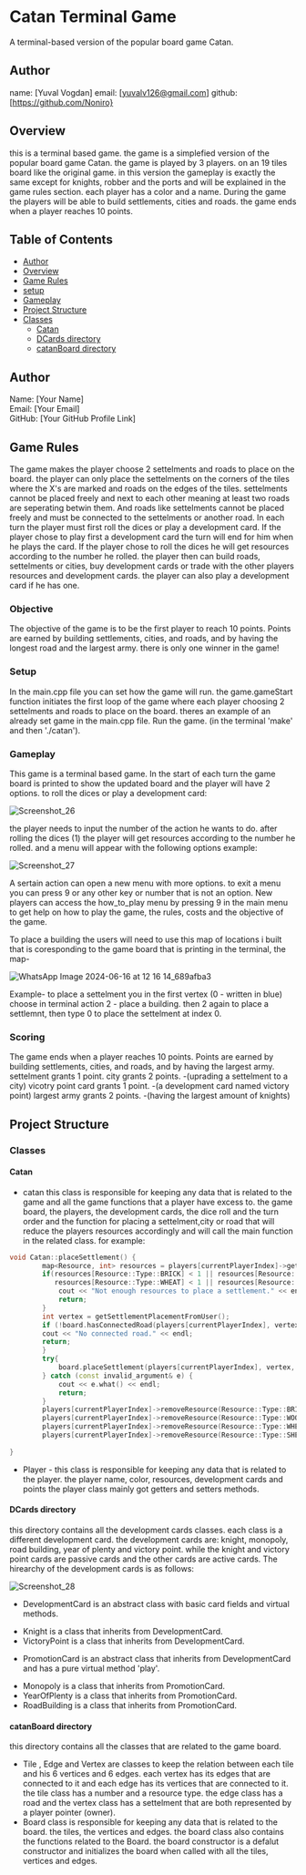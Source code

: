 
# Catan Terminal Game
A terminal-based version of the popular board game Catan. 

## Author
name: [Yuval Vogdan]
email: [yuvalv126@gmail.com]
github: [https://github.com/Noniro}

## Overview
this is a terminal based game. the game is a simplefied version of the popular board game Catan. the game is played by 3 players. on an 19 tiles board like the original game. in this version the gameplay is exactly the same except for knights, robber and the ports and will be explained in the game rules section. each player has a color and a name. During the game the players will be able to build settlements, cities and roads. the game ends when a player reaches 10 points. 

## Table of Contents
- [Author](#author)
- [Overview](#overview)
- [Game Rules](#game-rules)
- [setup](#setup)
- [Gameplay](#gameplay)
- [Project Structure](#project-structure)
- [Classes](#classes)
  - [Catan](#catan)
  - [DCards directory](#dcards-directory)
  - [catanBoard directory](#catanboard-directory)



## Author
Name: [Your Name]  
Email: [Your Email]  
GitHub: [Your GitHub Profile Link]


## Game Rules
The game makes the player choose 2 settelments and roads to place on the board. the player can only place the settelments on the corners of the tiles where the X's are marked and roads on the edges of the tiles. settelments cannot be placed freely and next to each other meaning at least two roads are seperating betwin them. And roads like settelments cannot be placed freely and must be connected to the settelments or another road. In each turn the player must first roll the dices or play a development card. If the player chose to play first a development card the turn will end for him when he plays the card. If the player chose to roll the dices he will get resources according to the number he rolled. the player then can build roads, settelments or cities, buy development cards or trade with the other players resources and development cards. the player can also play a development card if he has one.

### Objective
The objective of the game is to be the first player to reach 10 points. Points are earned by building settlements, cities, and roads, and by having the longest road and the largest army.
there is only one winner in the game!

### Setup
In the main.cpp file you can set how the game will run. the game.gameStart function initiates the first loop of the game where each player choosing 2 settelments and roads to place on the board. theres an example of an already set game in the main.cpp file.
Run the game. (in the terminal 'make' and then './catan').

### Gameplay
This game is a terminal based game. In the start of each turn the game board is printed to show the updated board and the player will have 2 options. to roll the dices or play a development card: 


![Screenshot_26](https://github.com/Noniro/CPP_Ex3/assets/118755760/e2141d7f-46fa-4f91-9c17-5defb70ff785)



the player needs to input the number of the action he wants to do. 
after rolling the dices (1) the player will get resources according to the number he rolled.
and a menu will appear with the following options example: 

![Screenshot_27](https://github.com/Noniro/CPP_Ex3/assets/118755760/393d7cb9-6273-480d-b433-e1fb0030b248)


A sertain action can open a new menu with more options.
to exit a menu you can press 9 or any other key or number that is not an option.
New players can access the how_to_play menu by pressing 9 in the main menu to get help on how to play the game, the rules, costs and the objective of the game.

To place a building the users will need to use this map of locations i built that is coresponding to the game board that is printing in the terminal, the map-


 ![WhatsApp Image 2024-06-16 at 12 16 14_689afba3](https://github.com/Noniro/CPP_Ex3/assets/118755760/712c2991-ca47-4bb7-940e-a6882d48b373)

 Example- to place a settelment you in the first vertex (0 - written in blue)  choose in terminal action 2 - place a building. then 2 again to place a settlemnt, then type 0 to place the settelment at index 0.


### Scoring
The game ends when a player reaches 10 points. Points are earned by building settlements, cities, and roads, and by having the largest army.
settelment grants 1 point.
city grants 2 points. -(uprading a settelment to a city)
vicotry point card grants 1 point. -(a development card named victory point)
largest army grants 2 points. -(having the largest amount of knights)


## Project Structure

### Classes

#### Catan
- catan this class is responsible for keeping any data that is related to the game and all the game functions that a player have excess to. the game board, the players, the development cards, the dice roll and the turn order and the function for placing a settelment,city or road that will reduce the players resources accordingly and will call the main function in the related class.
for example: 

```cpp
void Catan::placeSettlement() {
        map<Resource, int> resources = players[currentPlayerIndex]->getResources();
        if(resources[Resource::Type::BRICK] < 1 || resources[Resource::Type::WOOD] < 1 ||
           resources[Resource::Type::WHEAT] < 1 || resources[Resource::Type::SHEEP] < 1) {
            cout << "Not enough resources to place a settlement." << endl;
            return;
        }
        int vertex = getSettlementPlacementFromUser();
        if (!board.hasConnectedRoad(players[currentPlayerIndex], vertex)) {
        cout << "No connected road." << endl;
        return;
        }
        try{
            board.placeSettlement(players[currentPlayerIndex], vertex, turnsCounter); //calls the main function in the board class
        } catch (const invalid_argument& e) {
            cout << e.what() << endl;
            return;
        }
        players[currentPlayerIndex]->removeResource(Resource::Type::BRICK, 1);
        players[currentPlayerIndex]->removeResource(Resource::Type::WOOD, 1);
        players[currentPlayerIndex]->removeResource(Resource::Type::WHEAT, 1);
        players[currentPlayerIndex]->removeResource(Resource::Type::SHEEP, 1);
        
}
```

- Player - this class is responsible for keeping any data that is related to the player. the player name, color, resources, development cards and points the player class mainly got getters and setters methods.
#### DCards directory 
 this directory contains all the development cards classes. each class is a different development card. the development cards are: knight, monopoly, road building, year of plenty and victory point. while the knight and victory point cards are passive cards and the other cards are active cards. The hirearchy of the development cards is as follows:


![Screenshot_28](https://github.com/Noniro/CPP_Ex3/assets/118755760/d59eb7af-a3a8-4420-b1bb-0dcb12c7e0cf)


* DevelopmentCard is an abstract class with basic card fields and virtual methods. 
- Knight is a class that inherits from DevelopmentCard.
- VictoryPoint is a class that inherits from DevelopmentCard.
* PromotionCard is an abstract class that inherits from DevelopmentCard and has a pure virtual method 'play'.
- Monopoly is a class that inherits from PromotionCard.
- YearOfPlenty is a class that inherits from PromotionCard.
- RoadBuilding is a class that inherits from PromotionCard.


#### catanBoard directory 
this directory contains all the classes that are related to the game board. 
* Tile , Edge and Vertex are classes to keep the relation between each tile and his 6 vertices and 6 edges. each vertex has its edges that are connected to it and each edge has its vertices that are connected to it. the tile class has a number and a resource type. the edge class has a road and the vertex class has a settelment that are both represented by a player pointer (owner).
* Board class is responsible for keeping any data that is related to the board. the tiles, the vertices and edges. the board class also contains the functions related to the Board.
the board constructor is a defalut constructor and initializes the board when called with all the tiles, vertices and edges. 



